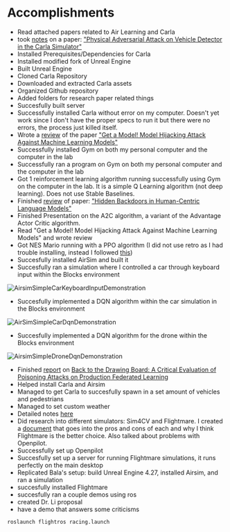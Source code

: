 # Accomplishments
* Read attached papers related to Air Learning and Carla
* took [notes](https://github.com/wangfra27/HIL-Computer-Simulation-of-Intelligent-Cybersecurity/blob/main/Paper-Reading-Reports/Siddhant/%231%20Physical%20Adversarial%20Attack%20on%20Vehicle%20Detector%20in%20the%20Carla%20Simulator) on a paper: ["Physical Adversarial Attack on Vehicle Detector in the Carla Simulator"](https://arxiv.org/pdf/2007.16118.pdf)
* Installed Prerequisites/Dependencies for Carla
* Installed modified fork of Unreal Engine
* Built Unreal Engine
* Cloned Carla Repository
* Downloaded and extracted Carla assets
* Organized Github repository
* Added folders for research paper related things
* Succesfully built server
* Successfully installed Carla without error on my computer. Doesn't yet work since I don't have the proper specs to run it but there were no errors, the process just killed itself.
* Wrote a [review](https://github.com/wangfra27/HIL-Computer-Simulation-of-Intelligent-Cybersecurity/blob/main/Paper-Reading-Reports/Siddhant/%233_Get_A_Model!_Model_Hijacking_Attack_Against_Machine_Learning_Models.md) of the paper ["Get a Model! Model Hijacking Attack Against Machine Learning Models"](https://github.com/wangfra27/HIL-Computer-Simulation-of-Intelligent-Cybersecurity/blob/main/Summer%20Research%202022/Conference%20Papers/NDSS_2022/Get%20a%20Model!%20Model%20Hijacking%20Attack%20Against%20Machine%20Learning%20Models.pdf)
* Successfully installed Gym on both my personal computer and the computer in the lab
* Successfully ran a program on Gym on both my personal computer and the computer in the lab
* Got 1 reinforcement learning algorithm running successfully using Gym on the computer in the lab. It is a simple Q Learning algorithm (not deep learning). Does not use Stable Baselines.
* Finished [review](https://github.com/wangfra27/HIL-Computer-Simulation-of-Intelligent-Cybersecurity/blob/main/Paper-Reading-Reports/Siddhant/%232%20Hidden%20Backdoors%20in%20Human-Centric%20Language%20Models) of paper: ["Hidden Backdoors in Human-Centric Language Models"](https://github.com/wangfra27/HIL-Computer-Simulation-of-Intelligent-Cybersecurity/blob/main/Summer%20Research%202022/Conference%20Papers/ACM_CCS_2021/Hidden%20Backdoors%20in%20Human-Centric%20Language%20Models.pdf)
* Finished Presentation on the A2C algorithm, a variant of the Advantage Actor Critic algorithm.
*  Read "Get a Model! Model Hijacking Attack Against Machine Learning Models" and wrote review
* Got NES Mario running with a PPO algorithm (I did not use retro as I had trouble installing, instead I followed [this](https://pypi.org/project/gym-super-mario-bros/))
* Succesfully installed AirSim and built it
* Succesfully ran a simulation where I controlled a car through keyboard input within the Blocks environment

 ![AirsimSimpleCarKeyboardInputDemonstration](https://user-images.githubusercontent.com/52840861/174491451-7139de32-93e7-49e4-ba54-a94243bb6741.gif)
* Succesfully implemented a DQN algorithm within the car simulation in the Blocks environment

![AirSimSimpleCarDqnDemonstration](https://user-images.githubusercontent.com/52840861/174493893-7acba4f4-00cf-41f9-bd26-ab20aef7c81a.gif)

* Succesfully implemented a DQN algorithm for the drone within the Blocks environment

![AirsimSimpleDroneDqnDemonstration](https://user-images.githubusercontent.com/52840861/174494549-17a4541f-0977-4a65-84e9-7b23c50cccbf.gif)

* Finished [report](https://github.com/wangfra27/HIL-Computer-Simulation-of-Intelligent-Cybersecurity/blob/main/Paper-Reading-Reports/Siddhant/%234_Back_to_the_Drawing_Board:_A_Critical_Evaluation_of_Poisoning_Attacks_on_Production_Federated_Learning.md) on [Back to the Drawing Board: A Critical Evaluation of Poisoning Attacks on Production Federated Learning](https://github.com/wangfra27/HIL-Computer-Simulation-of-Intelligent-Cybersecurity/blob/main/Summer%20Research%202022/Conference%20Papers/IEEE%202022/Back%20to%20the%20Drawing%20Board%20A%20Critical%20Evaluation%20of%20Poisoning%20Attacks%20on%20Federated%20Learning%20.pdf)
* Helped install Carla and Airsim
* Managed to get Carla to succesfully spawn in a set amount of vehicles and pedestrians
* Managed to set custom weather
* Detailed notes [here](https://github.com/wangfra27/HIL-Computer-Simulation-of-Intelligent-Cybersecurity/blob/main/Notes/Siddhant-06-24-22.md)
* Did research into different simulators: Sim4CV and Flightmare. I created a [document](https://github.com/wangfra27/HIL-Computer-Simulation-of-Intelligent-Cybersecurity/blob/main/Progress%20Reports/Siddhant/ProgressReport6.md) that goes into the pros and cons of each and why I think Flightmare is the better choice. Also talked about problems with Openpilot.
* Successfully set up Openpilot
* Succesfully set up a server for running Flightmare simulations, it runs perfectly on the main desktop
* Replicated Bala's setup: build Unreal Engine 4.27, installed Airsim, and ran a simulation
* succesfully installed Flightmare
* succesfully ran a couple demos using ros
* created Dr. Li proposal
* have a demo that answers some criticisms
```
roslaunch flightros racing.launch
```
